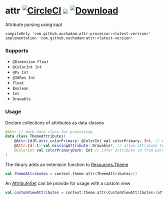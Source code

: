 # attr [![CircleCI](https://circleci.com/gh/ouchadam/attr.svg?style=shield)](https://circleci.com/gh/ouchadam/attr) ![](https://img.shields.io/github/license/ouchadam/attr.svg) [ ![Download](https://api.bintray.com/packages/ouchadam/maven/attr/images/download.svg) ](https://bintray.com/ouchadam/maven/attr/_latestVersion)
Attribute parsing using kapt


```
compileOnly 'com.github.ouchadam:attr-processor:<latest-version>'
implementation 'com.github.ouchadam:attr:<latest-version'
```

### Supports

- `@Dimension Float`
- `@ColorInt Int`
- `@Px Int`
- `@IdRes Int`
- `Float`
- `Boolean`
- `Int`
- `Drawable`

### Usage

Declare collections of attributes as data classes
```kotlin
@Attr // mark data class for processing
data class ThemeAttributes(
    @Attr.Id(R.attr.colorPrimary) @ColorInt val colorPrimary: Int, // explicitly specify the attribute id
    @Attr.Id(-1) val missingAttribute: Drawable?, // allow attribute to be unavailable
    @ColorInt val colorPrimaryDark: Int // infer attribute id from parameter name
)
```

The library adds an extension function to [Resources.Theme](https://developer.android.com/reference/android/content/res/Resources.Theme)

```kotlin
val themeAttributes = context.theme.attr<ThemeAttributes>()
```

An [AttributeSet](https://developer.android.com/reference/android/util/AttributeSet) can be provide for usage with a custom view
```kotlin
val customViewAttributes = context.theme.attr<CustomViewAttributes>(attributeSet)
```

